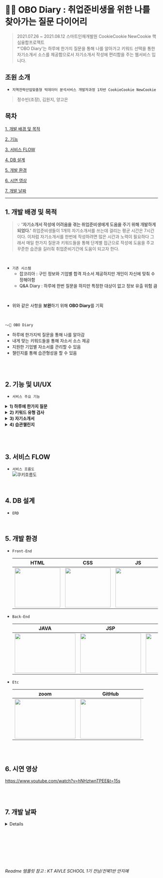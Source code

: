 <br>

# ✍🏻 OBO Diary : 취업준비생을 위한 나를 찾아가는 질문 다이어리
> 2021.07.26 ~ 2021.08.12  스마트인재개발원 CookieCookie NewCookie 핵심융합프로젝트<br>
>  *'OBO Diary'는 하루에 한가지 질문을 통해 나를 알아가고 키워드 선택을 통한 자기소개서 소스를 제공함으로서 자기소개서 작성에 편리함을 주는 웹서비스 입니다.


## 조원 소개
- `지역전략산업맞춤형 빅데이터 분석서비스 개발자과정 1차반 CookieCookie NewCookie`
> 정수빈(조장), 김원지, 양고은


## 목차
[1. 개발 배경 및 목적](#1-개발-배경-및-목적)

[2. 기능](#2-기능-및-UI/UX)

[3. 서비스 FLOW](#3-서비스-FLOW)

[4. DB 설계](#4-DB-설계)

[5. 개발 환경](#5-개발-환경)

[6. 시연 영상](#6-시연-영상)

[7. 개발 날짜](#7-개발-날짜)


***

## 1. 개발 배경 및 목적
> 💡 **'자기소개서 작성에 어려움을 겪는 취업준비생에게 도움을 주기 위해 개발하게 되었다.'** 취업준비생들이 1개의 자기소개서를 쓰는데 걸리는 평균 시간은 7시간이다. 이처럼 자기소개서를 한번에 작성하려면 많은 시간과 노력이 필요하다 그래서 매일 한가지 질문과 키워드들을 통해 단계별 접근으로 작성에 도움을 주고 꾸준한 습관을 길러줘 취업준비기간에 도움이 되고자 한다.


<br>

- `기존 시스템`
    - 잡코리아 : 구인 정보와 기업별 합격 자소서 제공하지만 개인이 자신에 맞춰 수정해야함
    - Q&A Diary : 하루에 한번 질문을 하지만 특정한 대상이 없고 정보 유출 위험 큼
 
<br>

- 위와 같은 사항을 **보완**하기 위해 **OBO Diary**를 기획

<br>

-`✍🏻 OBO Diary`
  - 하루에 한가지씩 질문을 통해 나를 알아감
  - 내게 맞는 키워드들을 통해 자소서 소스 제공
  - 지원한 기업별 자소서를 관리할 수 있음
  - 챌린지를 통해 습관형성을 할 수 있음

<br>


<br>

## 2. 기능 및 UI/UX
- `서비스 주요 기능`
 <details>
    <summary><strong>1) 하루에 한가지 질문</strong></summary>
        <div markdown="1">  
            <img src="https://user-images.githubusercontent.com/43737828/176597515-a2e800c4-b788-4da2-83af-d6fcb3c35b61.png" width="850" height="500">
            <br>
            <text>⇒ 매일 한가지씩 질문이 주어지고 좌측에는 이전 질문들이 보여진다.</text>
            <br><br>
            <img src="https://user-images.githubusercontent.com/43737828/176597523-367566b7-610a-4426-9bba-3eb57b2dc34c.png" width="850" height="500">
            <br>
            <text>⇒ 최소 100자 최대500자를 작성 할 수 있다.</text>
            <br><br>
            <img src="https://user-images.githubusercontent.com/43737828/176597532-6c99da3a-14f7-4707-8e82-e63e246b820f.png" width="850" height="500">
            <br>
            <text>⇒ 작성이 완료되면 달력에 성공 쿠키가 주어진다.</text>
            <br><br>
        </div>
</details>

 <details>
  <summary><strong>2) 키워드 유형 검사 </strong></summary>
   <div markdown="1">  
   <br>     
     <img src="https://user-images.githubusercontent.com/43737828/177002404-17cda52b-b82d-4a5a-8084-a8bda6192d26.png" width="850" height="500">
     <br>
     <text>⇒ 자신에게 맞는 키워드들을 여러가지 선택한다.</text>
     <br><br>
     <img src="https://user-images.githubusercontent.com/43737828/177002410-53ce3245-c01c-4517-8565-08e802100166.png" width="850" height="500">
     <br>
     <text>⇒ 자신이 선택한 키워드들에 맞는 자기소개서 소스를 확인 할 수 있다.</text>
     <br><br>
   </div>
 </details>
 
<details>
  <summary><strong>3) 자기소개서</strong></summary>
   <div markdown="1">       
     <br>
     <img src="https://user-images.githubusercontent.com/43737828/177003083-88502237-edcd-4b46-8826-275bdea4d81a.png" width="850" height="500">
     <br>
     <text>⇒ 기업별 자기소개서를 작성 할 수 있다. </text>
      <br>
      <text>⇒ 좌측하단 내가 작성했던 질문에 대한 답과 키워드 선택을 통해 얻은 자기소개서 예시를 볼 수 있다. </text>
      <br><br>
     <img src="https://user-images.githubusercontent.com/43737828/177003218-ff2777ca-4a26-406b-83f1-551768ed9b21.jpg" width="850" height="500">
     <br>
     <text>⇒ 내가 작성했던 질문에 대한 답과 키워드 선택을 통해 얻은 자기소개서 예시를 통해 자기소개서를 작성 할 수 있다. </text>
      <br>
   </div>
 </details>
 
 <details>
  <summary><strong>4) 습관챌린지 </strong></summary>
   <div markdown="1">  
   <br>      
     <img src="https://user-images.githubusercontent.com/43737828/177003379-e81add55-63a9-4ca1-a0cf-5a5b9f1165b5.png" width="850" height="500">  
     <br>
     <text>⇒ 최대 3개 습관 챌린지를 할 수 있다.</text>
     <br><br>
     <img src="https://user-images.githubusercontent.com/43737828/177003393-d0bff185-817e-4795-9790-ae6eb6547165.png" width="850" height="500">  
     <br>
     <text>⇒ 매일 자신이 신청한 습관에 대한 사진을 올린다</text>
     <br><br>
   </div>
 </details>

 <br>

<br>

<br>

## 3. 서비스 FLOW
  - `서비스 흐름도`<br>
![쿠키흐름도](https://user-images.githubusercontent.com/43737828/177003577-ced5f907-8f98-446f-86da-7dd6cd66c71b.PNG)
<br>

## 4. DB 설계
  - `ERD`
  


<br>

## 5. 개발 환경

- `Front-End`

  |HTML|CSS|JS|Bootstrap|Ajax|
  |:---:|:---:|:---:|:---:|:---:|
  |<img src="https://user-images.githubusercontent.com/68097036/151471705-99458ff8-186c-435b-ac5c-f348fd836e40.png" width="150" height="130">|<img src="https://user-images.githubusercontent.com/68097036/151471805-14e89a94-59e8-468f-8192-c10746b93896.png" width="150" height="130">|<img src="https://user-images.githubusercontent.com/68097036/151471854-e0134a79-b7ef-4a0f-99fd-53e8ee5baf50.png" width="150" height="130">|<img src="https://user-images.githubusercontent.com/68097036/151480381-2b23a8af-c6b4-43a6-96a6-ea69e0b953e0.png" width="100" height="130">|<img src="https://user-images.githubusercontent.com/43737828/177003699-24934ed0-87f5-4303-8af4-8370f5f96525.png" width="150" height="130">|
  

- `Back-End`

  |JAVA|JSP|Oracle|
  |:---:|:---:|:---:|
  |<img src="https://user-images.githubusercontent.com/43737828/176196626-e47ddb01-aa86-451b-8491-2a54d7172102.png" width="200" height="130">|<img src="https://user-images.githubusercontent.com/43737828/177003705-f450c586-f752-46c1-9f75-674a8c2ad11e.png" width="200" height="130">|<img src="https://user-images.githubusercontent.com/43737828/177003709-bb7c80e1-21b3-4402-b5b5-6a3b5b216e33.png" width="200" height="130">|


- `Etc`

  |zoom|GitHub|
  |:---:|:---:|
  |<img src="https://user-images.githubusercontent.com/43737828/176196699-d0d30c28-5ce3-4bd1-8632-7d9be4c2a6d4.png" width="200" height="130">|<img src="https://user-images.githubusercontent.com/68097036/151467910-0fda00cd-c08b-4869-a21e-a66d1d133ff5.png" width="200" height="130">|

<br>
<br>

## 6. 시연 영상
https://www.youtube.com/watch?v=hNHztwnTPEE&t=15s

<br><br>

## 7. 개발 날짜
<details>

# 2021.07.26 
- join.html 생성
- MemberDTO, MemberDAO, JoinServiceCon 생성 및 연결
- 회원가입 끝!

# 2021.07.27
- LoginServiceCon, LoginServiceCon 생성 및 연결 ( 로그인 / 로그아웃 )
- Q&A 화면 구현
- QnADTO, QnADAO 생성 및 연결
- 챌린지 가입 화면 구현
- ChallengeDTO, ChallengeDAO, ChallengeServiceCon 생성 및 연결 
- 자소서예시 샘플 수집
- 키워드 수집
- Q&A 질문지 수집

# 2021.07.28 
- 키워드 테이블 생성
- 달력 화면 구현
- 메인화면 수정
- MyQnAServiceCon 생성 및 연결
- QnADTO, QnADAO 수정 뒤 로그인한 회원의 QnA 정보 가져오기
- 화면에 연결

# 2021.07.29
- 챌린지 화면 수정
- 챌린지 인증 화면 구현
- 챌린지 DB연결 및 날짜랑 습관 가져오기
- 키워드 화면 구현
- QNA 보관함 구현 및 연결

# 2021.07.30
- 자소서 화면 구현
- 키워드 화면 수정 
- 자신이 선택한 키워드 샘플 확인하는 화면 구현
- KeywordDTO, KeywordDAO, keywordServiceCon 생성 및 연결
- 유저가 선택한 키워드 별 상응하는 mbti추출 후 그에 맞는 자소서 샘플 화면에 뿌려주기 구현
- 달력 수정
- 개인정보화면수정 및 로그인화면 구현

# 2021.07.31
- 비밀번호 변경 및 개인정보 수정 완료
- 달력에 QnA답변작성하면 작성한 날짜에 쿠키추가 
- 각 페이지마다 링크연결완료
- 로그인하면 그 페이지머물게 하는 기능 추가

# ~ 2021.08.05
- 자기소개서 디비 연결
- 자기소개서 수정
- 팝업창 연결

# 2021.08.06
- 자소서 삭제 디비 연결
- 자소서 왼쪽하단에 내가작성한 qna와 키워드결과 팝업창으로연결
- 작성한 자소서 목록 스크롤 추가
- qna답변 글자수 카운트
- 각 챌린지마다 인증한 사진 가져오기

# 2021.08.09
- 상단바 링크 연결
- 자소서 글자수 카운트
- 키워드 로그인했을때와 로그아웃했을때 창 구분
- 달력 챌린지 날짜 가져오기 성공
- 각 페이지 정렬 및 멘트 수정
- QNA.jsp 오류수정

# 2021.08.10
- qna 답변 100자 이상 써야만 제출할 수 있는 기능 추가
- 챌린지가입시 직접입력 및 선택 기능 추가
- 각 페이지 정렬 및 멘트 수정

# 2021.08.11
- PPT 제작
- 샘플데이터 삽입

# 2021.08.12
- 시연영상제작
- 최종 발표
</details>

<br><br><br>
<br><br><br>
###### Readme 템플릿 참고 : KT AIVLE SCHOOL 1기 전남/전북1반 안지예
